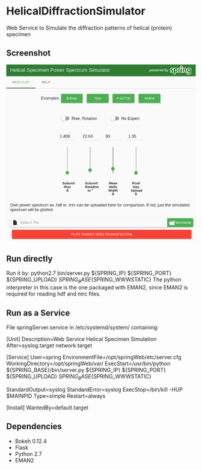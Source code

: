 # HelicalDiffractionSimulator
Web Service to Simulate the diffraction patterns of helical (protein) specimen

## Screenshot
![Screenshot](/img/screen.png) 


## Run directly
Run it by:
python2.7 bin/server.py ${SPRING_IP} ${SPRING_PORT} ${SPRING_UPLOAD} ${SPRING_BASE}${SPRING_WWWSTATIC}
The python interpreter in this case is the one packaged with EMAN2, since EMAN2 is required for reading hdf and mrc files.

## Run as a Service
File springServer.service in /etc/systemd/system/ containing:

[Unit]
Description=Web Service Helical Specimen Simulation
After=syslog.target network.target

[Service]
User=spring
EnvironmentFile=/opt/springWeb/etc/server.cfg
WorkingDirectory=/opt/springWeb/var/
ExecStart=/usr/bin/python ${SPRING_BASE}/bin/server.py ${SPRING_IP} ${SPRING_PORT} ${SPRING_UPLOAD} ${SPRING_BASE}${SPRING_WWWSTATIC}

StandardOutput=syslog
StandardError=syslog
ExecStop=/bin/kill -HUP $MAINPID
Type=simple
Restart=always

[Install]
WantedBy=default.target

## Dependencies
* Bokeh 0.12.4
* Flask
* Python 2.7
* EMAN2


